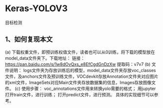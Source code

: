 # Keras-YOLOV3   

目标检测   

## 1、如何复现本文   
(a) 下载权重文件，即预训练权值文件，读者也可以从0训练，将下载的模型放在model_data文件夹下。下载地址： 
链接：https://pan.baidu.com/s/1w8dOvQxs_e8EfCgdGnDzXw 
提取码：v7v7 
(b) 文件说明：
logs文件夹为存放训练后的模型，model_data文件夹存放voc_classes文件，及anchors文件及预训练文件，VOCdevkit存放Annotation文件夹对应图片的xml文件，ImageSets对应Main文件夹存放数据集的信息，Images存放图像文件。
(c) 使用步骤：
voc_annotations文件用来转换yolo需要的格式；
用jupyter 打开train文件，进行训练；
打开predict文件，进行预测。
具体的实现细节可以参考。
